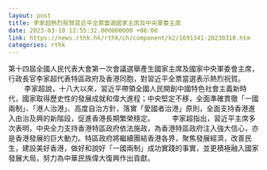 ```yaml
---
layout: post
title: 李家超熱烈祝賀習近平全票當選國家主席及中央軍委主席
date: 2023-03-10 12:55:32.000000000 +08:00
link: https://news.rthk.hk/rthk/ch/component/k2/1691341-20230310.htm
categories: rthk
---
```


第十四屆全國人民代表大會第一次會議選舉產生國家主席及國家中央軍委會主席，行政長官李家超代表特區政府及香港同胞，對習近平全票當選表示熱烈祝賀。
　　 
李家超說，十八大以來，習近平帶領全國人民開創中國特色社會主義新時代，國家取得歷史性的發展成就和偉大進程；中央堅定不移，全面準確貫徹「一國兩制」、「港人治港」、高度自治方針，落實「愛國者治港」原則，全面支持香港進入由治及興的新階段，促進香港長期繁榮穩定。
　　 
李家超指出，習近平主席多次表明，中央全力支持香港特區政府依法施政，為香港特區政府注入強大信心，亦是香港發展的巨大動力。特區政府將繼續團結香港各界，聚焦發展經濟，改善民生，建設美好香港，做好和說好「一國兩制」成功實踐的事實，並更積極融入國家發展大局，努力為中華民族偉大復興作出貢獻。
